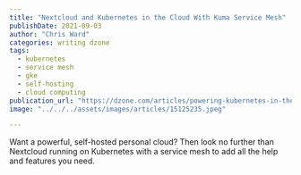 ```yaml
---
title: "Nextcloud and Kubernetes in the Cloud With Kuma Service Mesh"
publishDate: 2021-09-03
author: "Chris Ward"
categories: writing dzone
tags:
  - kubernetes
  - service mesh
  - gke
  - self-hosting
  - cloud computing
publication_url: "https://dzone.com/articles/powering-kubernetes-in-the-cloud-with-kuma-service-1"
image: "../../../assets/images/articles/15125235.jpeg"

---
```

Want a powerful, self-hosted personal cloud? Then look no further than Nextcloud running on Kubernetes with a service mesh to add all the help and features you need.


